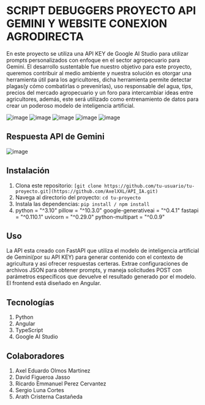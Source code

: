 # SCRIPT DEBUGGERS PROYECTO API GEMINI Y WEBSITE CONEXION AGRODIRECTA

En este proyecto se utiliza una API KEY de Google AI Studio para utilizar prompts personalizados con enfoque en el sector agropecuario para Gemini.
El desarrollo sustentable fue nuestro objetivo para este proyecto, queremos contribuir al medio ambiente y nuestra solución es otorgar una herramienta útil para los agricultores, dicha herramienta permite detectar plagas(y cómo combatirlas o prevenirlas), uso responsable del agua, tips, precios del mercado agropecuario y un foro para intercambiar ideas entre agricultores, además, este será utilizado como entrenamiento de datos para crear un poderoso modelo de inteligencia artificial.

![image](https://github.com/Davdick/TalentLand2024/assets/95830446/b9d73c34-fe86-42d6-9e65-b1608ccaa916)
![image](https://github.com/Davdick/TalentLand2024/assets/95830446/d4d0d850-3de8-4e2c-bcc9-8b33e2f6037e)
![image](https://github.com/Davdick/TalentLand2024/assets/95830446/2380bf82-9a43-4d57-9b8e-5f5967a713af)
![image](https://github.com/Davdick/TalentLand2024/assets/95830446/b30526e7-b30d-40ce-acc9-c1104417bc77)
![image](https://github.com/Davdick/TalentLand2024/assets/95830446/5b65b1b0-1667-4c5e-ab82-09b8851c09e5)

## Respuesta API de Gemini
![image](https://github.com/AxelXXL/API_IA/assets/95830446/3df7c1ab-c513-4a48-94a2-c3e49dba15af)

## Instalación

1. Clona este repositorio: `[git clone https://github.com/tu-usuario/tu-proyecto.git](https://github.com/AxelXXL/API_IA.git)`
2. Navega al directorio del proyecto: `cd tu-proyecto`
3. Instala las dependencias: `pip install / npm install`
4.  python = "^3.10"
pillow = "^10.3.0"
google-generativeai = "^0.4.1"
fastapi = "^0.110.1"
uvicorn = "^0.29.0"
python-multipart = "^0.0.9"

## Uso
La API esta creado con FastAPI que utiliza el modelo de inteligencia artificial de Gemini(por su API KEY) para generar contenido con el contexto de agricultura y asi ofrecer respuestas certeras. Extrae configuraciones de archivos JSON para obtener prompts, y maneja solicitudes POST con parámetros específicos que devuelve el resultado generado por el modelo.
El frontend está diseñado en Angular.

## Tecnologías
1. Python
2. Angular
3. TypeScript
4. Google AI Studio

## Colaboradores
1. Axel Eduardo Olmos Martinez
2. David Figueroa Jasso
3. Ricardo Emmanuel Perez Cervantez
4. Sergio Luna Cortes
5. Arath Cristerna Castañeda




